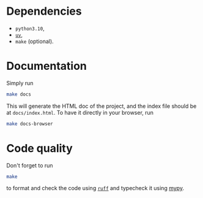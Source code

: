 # Dependencies

- `python3.10`,
- [`uv`](https://docs.astral.sh/uv/),
- `make` (optional).

# Documentation

Simply run

```sh
make docs
```

This will generate the HTML doc of the project, and the index file should be at
`docs/index.html`. To have it directly in your browser, run

```sh
make docs-browser
```

# Code quality

Don't forget to run

```sh
make
```

to format and check the code using [`ruff`](https://docs.astral.sh/ruff/) and
typecheck it using [mypy](http://mypy-lang.org/).
